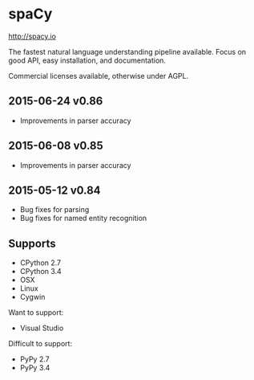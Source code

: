 spaCy
=====

http://spacy.io

The fastest natural language understanding pipeline available.  Focus on good API, easy installation, and documentation.

Commercial licenses available, otherwise under AGPL.


2015-06-24 v0.86
----------------

* Improvements in parser accuracy

2015-06-08 v0.85
----------------

* Improvements in parser accuracy

2015-05-12 v0.84
----------------

* Bug fixes for parsing
* Bug fixes for named entity recognition


Supports
--------

* CPython 2.7
* CPython 3.4
* OSX
* Linux 
* Cygwin

Want to support:

* Visual Studio

Difficult to support:

* PyPy 2.7
* PyPy 3.4
